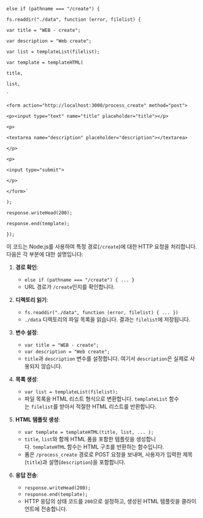 ```
else if (pathname === "/create") {

fs.readdir("./data", function (error, filelist) {

var title = "WEB - create";

var description = "Web create";

var list = templateList(filelist);

var template = templateHTML(

title,

list,

`

<form action="http://localhost:3000/process_create" method="post">

<p><input type="text" name="title" placeholder="title"></p>

<p>

<textarea name="description" placeholder="description"></textarea>

</p>

<p>

<input type="submit">

</p>

</form>`

);

response.writeHead(200);

response.end(template);

});
```

이 코드는 Node.js를 사용하여 특정 경로(`/create`)에 대한 HTTP 요청을 처리합니다. 다음은 각 부분에 대한 설명입니다:

1. **경로 확인**:
    
    - `else if (pathname === "/create") { ... }`
    - URL 경로가 `/create`인지를 확인합니다.
2. **디렉토리 읽기**:
    
    - `fs.readdir("./data", function (error, filelist) { ... })`
    - `./data` 디렉토리의 파일 목록을 읽습니다. 결과는 `filelist`에 저장됩니다.
3. **변수 설정**:
    
    - `var title = "WEB - create";`
    - `var description = "Web create";`
    - `title`과 `description` 변수를 설정합니다. 여기서 `description`은 실제로 사용되지 않습니다.
4. **목록 생성**:
    
    - `var list = templateList(filelist);`
    - 파일 목록을 HTML 리스트 형식으로 변환합니다. `templateList` 함수는 `filelist`를 받아서 적절한 HTML 리스트를 반환합니다.
5. **HTML 템플릿 생성**:
    
    - `var template = templateHTML(title, list, ... );`
    - `title`, `list`와 함께 HTML 폼을 포함한 템플릿을 생성합니다. `templateHTML` 함수는 HTML 구조를 반환하는 함수입니다.
    - 폼은 `/process_create` 경로로 POST 요청을 보내며, 사용자가 입력한 제목(`title`)과 설명(`description`)을 포함합니다.
6. **응답 전송**:
    
    - `response.writeHead(200);`
    - `response.end(template);`
    - HTTP 응답의 상태 코드를 `200`으로 설정하고, 생성된 HTML 템플릿을 클라이언트에 전송합니다.